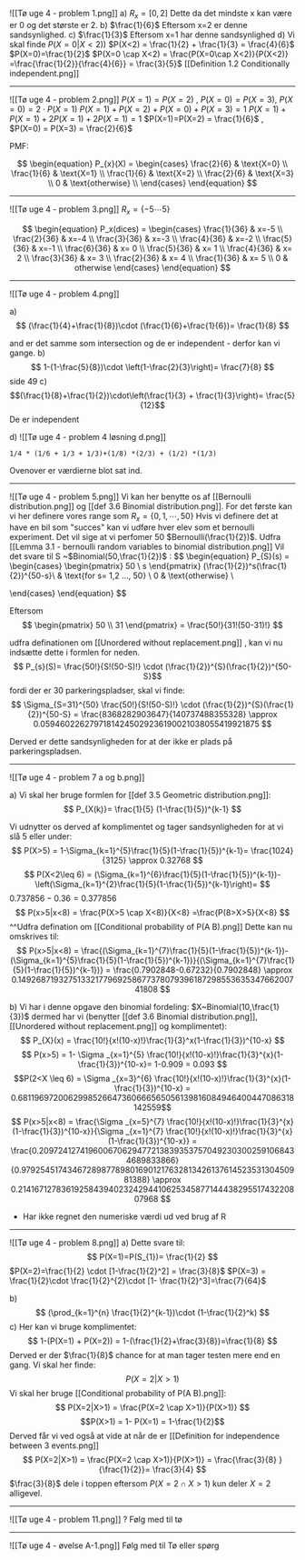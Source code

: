 ![[Tø uge 4 - problem 1.png]]
a) $R_{x}= [0,2]$ Dette da det mindste x kan være er 0 og det største er 2.
b)  $\frac{1}{6}$ Eftersom x=2 er denne sandsynlighed.
c)  $\frac{1}{3}$ Eftersom x=1 har denne sandsynlighed
d) Vi skal finde $P(X=0|X<2))$
						$P(X<2) = \frac{1}{2} + \frac{1}{3} = \frac{4}{6}$
						$P(X=0)=\frac{1}{2}$
						$P(X=0 \cap X<2) = \frac{P(X=0\cap X<2)}{P(X<2)} =\frac{\frac{1}{2}}{\frac{4}{6}} = \frac{3}{5}$ [[Definition 1.2 Conditionally independent.png]]
___

![[Tø uge 4 - problem 2.png]]
$P(X=1)=P(X=2)$ , $P(X=0) = P(X=3)$, $P(X=0) = 2\cdot P(X=1)$ 
$P(X=1) + P(X=2) + P(X=0) + P(X=3) = 1$
$P(X=1) + P(X=1) + 2P(X=1) + 2P(X=1) = 1$
$P(X=1)=P(X=2) = \frac{1}{6}$ , $P(X=0) = P(X=3) = \frac{2}{6}$

PMF:

$$
\begin{equation}
P_{x}(X) = 
\begin{cases}
 \frac{2}{6} & \text{X=0} \\
 \frac{1}{6} & \text{X=1} \\
 \frac{1}{6} & \text{X=2} \\
 \frac{2}{6} & \text{X=3} \\
 0 &  \text{otherwise} \\
 \end{cases}
\end{equation} 
$$

---

![[Tø uge 4 - problem 3.png]]
$R_{x} = \{-5\cdots 5\}$

$$ \begin{equation} P_x(dices) = \begin{cases} \frac{1}{36} & x=-5 \\ \frac{2}{36} & x=-4 \\ \frac{3}{36} & x=-3 \\ \frac{4}{36} & x=-2 \\ \frac{5}{36} & x=-1 \\ \frac{6}{36} & x= 0 \\ \frac{5}{36} & x= 1 \\ \frac{4}{36} & x= 2 \\ \frac{3}{36} & x= 3 \\ \frac{2}{36} & x= 4 \\ \frac{1}{36} & x= 5 \\ 0 & otherwise \end{cases} \end{equation} $$
___

![[Tø uge 4 - problem 4.png]]

a)
$$ (\frac{1}{4}+\frac{1}{8})\cdot (\frac{1}{6}+\frac{1}{6})= \frac{1}{8} $$

and er det samme som intersection og de er independent - derfor kan vi gange.
b)
$$
1-(1-\frac{5}{8})\cdot \left(1-\frac{2}{3}\right)= \frac{7}{8}
$$
side 49
c)
$$(\frac{1}{8}+\frac{1}{2})\cdot\left(\frac{1}{3} + \frac{1}{3}\right)= \frac{5}{12}$$
De er independent

d) 
 ![[Tø uge 4 - problem 4 løsning d.png]]
 ``` math-tex
 1/4 * (1/6 + 1/3 + 1/3)+(1/8) *(2/3) + (1/2) *(1/3) 
```
Ovenover er værdierne blot sat ind.
 ___
 ![[Tø uge 4 - problem 5.png]]
 Vi kan her benytte os af [[Bernoulli distribution.png]] og [[def 3.6 Binomial distribution.png]].
 For det første kan vi her definere vores range som $R_x=\{0,1,\cdots, 50\}$
Hvis vi definere det at have en bil som "succes" kan vi udføre hver elev som et bernoulli experiment. Det vil sige at vi perfomer 50 $Bernoulli(\frac{1}{2})$. Udfra [[Lemma 3.1 - bernoulli random variables to binomial distribution.png]] Vil det svare til S ~$Binomial(50,\frac{1}{2})$ :
$$
\begin{equation}
P_{S}(s) = 
\begin{cases}
  \begin{pmatrix}
50 \\
s 
\end{pmatrix} (\frac{1}{2})^s(\frac{1}{2})^{50-s}\ & \text{for s= 1,2 ..., 50} \\
 0 & \text{otherwise} \\

 \end{cases}
\end{equation} 
$$

Eftersom 
$$
\begin{pmatrix}
50 \\
31 
\end{pmatrix} = \frac{50!}{31!(50-31)!}
$$

udfra definationen om [[Unordered without replacement.png]] , kan vi nu indsætte dette i formlen for neden.
$$
P_{s}(S)=
\frac{50!}{S!(50-S)!} \cdot (\frac{1}{2})^{S}(\frac{1}{2})^{50-S}$$
fordi der er 30 parkeringspladser, skal vi finde:
$$
\Sigma_{S=31}^{50}
\frac{50!}{S!(50-S)!} \cdot (\frac{1}{2})^{S}(\frac{1}{2})^{50-S} = \frac{8368282903647}{140737488355328} \approx 0.05946022627971814245029236190021038055419921875
$$

Derved er dette sandsynligheden for at der ikke er plads på parkeringspladsen.

---
![[Tø uge 4 - problem 7 a og b.png]]

a) Vi skal her bruge formlen for [[def 3.5 Geometric distribution.png]]:
$$
P_{X(k)}= \frac{1}{5} (1-\frac{1}{5})^{k-1}
$$


Vi udnytter os derved af komplimentet og tager sandsynligheden for at vi slå 5 eller under:
$$
P(X>5) =	1-\Sigma_{k=1}^{5}\frac{1}{5}(1-\frac{1}{5})^{k-1}= \frac{1024}{3125} \approx 0.32768
$$
$$
P(X<2\leq 6) = (\Sigma_{k=1}^{6}\frac{1}{5}(1-\frac{1}{5})^{k-1})-\left(\Sigma_{k=1}^{2}\frac{1}{5}(1-\frac{1}{5})^{k-1}\right)= 
$$
																	$0.737856 - 0.36 = 0.377856$
$$
P(x>5|x<8) = \frac{P(X>5 \cap X<8)}{X<8} =\frac{P(8>X>5}{X<8}
$$
^^Udfra defination om [[Conditional probability of P(A B).png]]
Dette kan nu omskrives til:
$$
P(x>5|x<8) = \frac{(\Sigma_{k=1}^{7}\frac{1}{5}(1-\frac{1}{5})^{k-1})- (\Sigma_{k=1}^{5}\frac{1}{5}(1-\frac{1}{5})^{k-1})}{(\Sigma_{k=1}^{7}\frac{1}{5}(1-\frac{1}{5})^{k-1})} = \frac{0.7902848-0.67232}{0.7902848} \approx 0.1492687193275133217796925867737807939618729855363534766200741808
$$

b)
Vi har i denne opgave den binomial fordeling: $X~Binomial(10,\frac{1}{3})$ dermed har vi (benytter [[def 3.6 Binomial distribution.png]], [[Unordered without replacement.png]] og komplimentet):
$$
P_{X}(x) = \frac{10!}{x!(10-x)!}\frac{1}{3}^x(1-\frac{1}{3})^{10-x}
$$
$$
P(x>5) = 1- \Sigma _{x=1}^{5} \frac{10!}{x!(10-x)!}\frac{1}{3}^{x}(1-\frac{1}{3})^{10-x}= 1-0.909 = 0.093
$$
$$P(2<X \leq 6)  = \Sigma _{x=3}^{6} \frac{10!}{x!(10-x)!}\frac{1}{3}^{x}(1-\frac{1}{3})^{10-x} = 0.6811969720062998526647360666565056139816084946400447086318142559$$
$$
P(x>5|x<8) = \frac{\Sigma _{x=5}^{7} \frac{10!}{x!(10-x)!}\frac{1}{3}^{x}(1-\frac{1}{3})^{10-x}}{\Sigma _{x=1}^{7} \frac{10!}{x!(10-x)!}\frac{1}{3}^{x}(1-\frac{1}{3})^{10-x}} = \frac{0.2097241274196006706294772138393537570492303002591068434689833866}{0.9792545174346728987789801690121763281342613761452353130450981388} \approx 0.2141671278361925843940232429441062534587714443829551743220807968
$$
 - Har ikke regnet den numeriske værdi ud ved brug af R
 _____
 ![[Tø uge 4 - problem 8.png]]
 a)
 Dette svare til:
  $$
  P(X=1)=P(S_{1})= \frac{1}{2}
$$
$P(X=2)=\frac{1}{2}  \cdot [1-\frac{1}{2}^2] = \frac{3}{8}$
$P(X=3) = \frac{1}{2}\cdot \frac{1}{2}^{2}\cdot [1- \frac{1}{2}^3]=\frac{7}{64}$

b)
$$
(\prod_{k=1}^{n} \frac{1}{2}^{k-1})\cdot (1-\frac{1}{2}^k)
$$
c)
Her kan vi bruge komplimentet:
$$
1-(P(X=1) + P(X=2)) = 1-(\frac{1}{2}+\frac{3}{8})=\frac{1}{8}
$$
Derved er der $\frac{1}{8}$ chance for at man tager testen mere end en gang.
Vi skal her finde:
$$
P(X=2|X>1)
$$
Vi skal her bruge [[Conditional probability of P(A B).png]]:
$$
P(X=2|X>1) = \frac{P(X=2 \cap X>1)}{P(X>1)}
$$
$$P(X>1) = 1- P(X=1) = 1-\frac{1}{2}$$
Derved får vi ved også at vide at når de er [[Definition for independence between 3 events.png]]
$$
P(X=2|X>1) = \frac{P(X=2 \cap X>1)}{P(X>1)} = \frac{\frac{3}{8} }{\frac{1}{2}}= \frac{3}{4}
$$
$\frac{3}{8}$ dele i toppen eftersom $P(X=2 \cap X>1)$ kun deler $X=2$ alligevel.
___
![[Tø uge 4 - problem 11.png]]
? Følg med til tø

___

![[Tø uge 4 - øvelse A-1.png]]
Følg med til Tø eller spørg